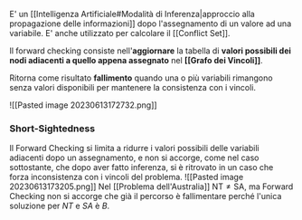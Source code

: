 E' un [[Intelligenza Artificiale#Modalità di Inferenza|approccio alla propagazione delle informazioni]] dopo l'assegnamento di un valore ad una variabile. E' anche utilizzato per calcolare il [[Conflict Set]].

Il forward checking consiste nell'**aggiornare** la tabella di **valori possibili dei nodi adiacenti a quello appena assegnato** nel **[[Grafo dei Vincoli]]**.

Ritorna come risultato **fallimento** quando una o più variabili rimangono senza valori disponibili per mantenere la consistenza con i vincoli.

![[Pasted image 20230613172732.png]]

### Short-Sightedness
Il Forward Checking si limita a ridurre i valori possibili delle variabili adiacenti dopo un assegnamento, e non si accorge, come nel caso sottostante, che dopo aver fatto inferenza, si è ritrovato in un caso che forza inconsistenza con i vincoli del problema.
![[Pasted image 20230613173205.png]]
Nel [[Problema dell'Australia]] $\text{NT}\ne\text{SA}$, ma Forward Checking non si accorge che già il percorso è fallimentare perché l'unica soluzione per $NT$ e $SA$ è $B$.  
